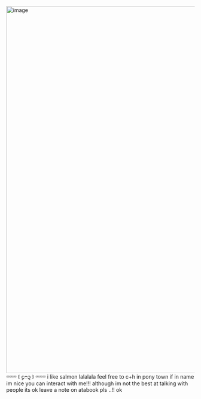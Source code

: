 <img width="1470" height="980" alt="image" src="https://github.com/user-attachments/assets/4c7df09b-d9df-4583-a2f6-aa6979978b1e" /> 
                  ⏔⏔⏔ ꒰ ᧔ෆ᧓ ꒱ ⏔⏔⏔
i like salmon lalalala
 feel free to c+h in pony town if in name
im nice you can interact with me!!! although im not the best at talking with people its ok
 leave a note on atabook pls ..!!
ok
